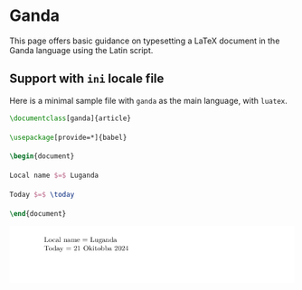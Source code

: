 # Ganda

This page offers basic guidance on typesetting a LaTeX document in the
Ganda language using the Latin script.

## Support with `ini` locale file

Here is a minimal sample file with `ganda` as the main language, with `luatex`.

```tex
\documentclass[ganda]{article}

\usepackage[provide=*]{babel}

\begin{document}

Local name $=$ Luganda

Today $=$ \today

\end{document}
```

![](../media/locale-ganda.png)